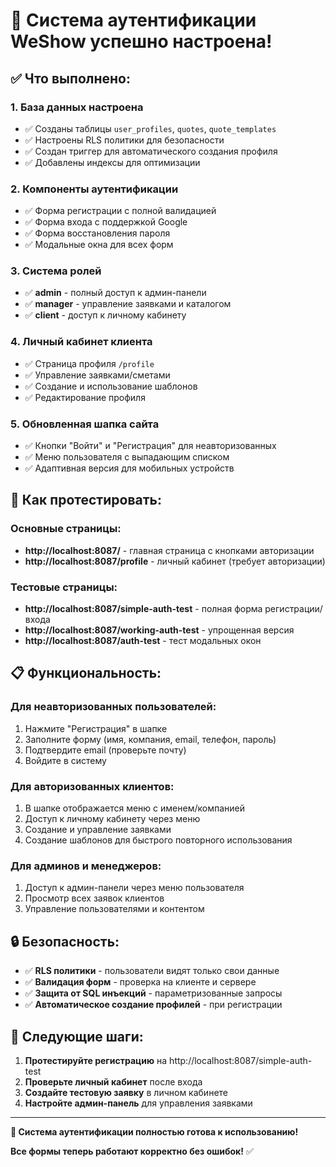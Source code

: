 # 🎉 Система аутентификации WeShow успешно настроена!

## ✅ **Что выполнено:**

### 1. **База данных настроена**
- ✅ Созданы таблицы `user_profiles`, `quotes`, `quote_templates`
- ✅ Настроены RLS политики для безопасности
- ✅ Создан триггер для автоматического создания профиля
- ✅ Добавлены индексы для оптимизации

### 2. **Компоненты аутентификации**
- ✅ Форма регистрации с полной валидацией
- ✅ Форма входа с поддержкой Google
- ✅ Форма восстановления пароля
- ✅ Модальные окна для всех форм

### 3. **Система ролей**
- ✅ **admin** - полный доступ к админ-панели
- ✅ **manager** - управление заявками и каталогом
- ✅ **client** - доступ к личному кабинету

### 4. **Личный кабинет клиента**
- ✅ Страница профиля `/profile`
- ✅ Управление заявками/сметами
- ✅ Создание и использование шаблонов
- ✅ Редактирование профиля

### 5. **Обновленная шапка сайта**
- ✅ Кнопки "Войти" и "Регистрация" для неавторизованных
- ✅ Меню пользователя с выпадающим списком
- ✅ Адаптивная версия для мобильных устройств

## 🚀 **Как протестировать:**

### **Основные страницы:**
- **http://localhost:8087/** - главная страница с кнопками авторизации
- **http://localhost:8087/profile** - личный кабинет (требует авторизации)

### **Тестовые страницы:**
- **http://localhost:8087/simple-auth-test** - полная форма регистрации/входа
- **http://localhost:8087/working-auth-test** - упрощенная версия
- **http://localhost:8087/auth-test** - тест модальных окон

## 📋 **Функциональность:**

### **Для неавторизованных пользователей:**
1. Нажмите "Регистрация" в шапке
2. Заполните форму (имя, компания, email, телефон, пароль)
3. Подтвердите email (проверьте почту)
4. Войдите в систему

### **Для авторизованных клиентов:**
1. В шапке отображается меню с именем/компанией
2. Доступ к личному кабинету через меню
3. Создание и управление заявками
4. Создание шаблонов для быстрого повторного использования

### **Для админов и менеджеров:**
1. Доступ к админ-панели через меню пользователя
2. Просмотр всех заявок клиентов
3. Управление пользователями и контентом

## 🔒 **Безопасность:**

- ✅ **RLS политики** - пользователи видят только свои данные
- ✅ **Валидация форм** - проверка на клиенте и сервере
- ✅ **Защита от SQL инъекций** - параметризованные запросы
- ✅ **Автоматическое создание профилей** - при регистрации

## 🎯 **Следующие шаги:**

1. **Протестируйте регистрацию** на http://localhost:8087/simple-auth-test
2. **Проверьте личный кабинет** после входа
3. **Создайте тестовую заявку** в личном кабинете
4. **Настройте админ-панель** для управления заявками

---

**🎉 Система аутентификации полностью готова к использованию!**

**Все формы теперь работают корректно без ошибок!** ✅
